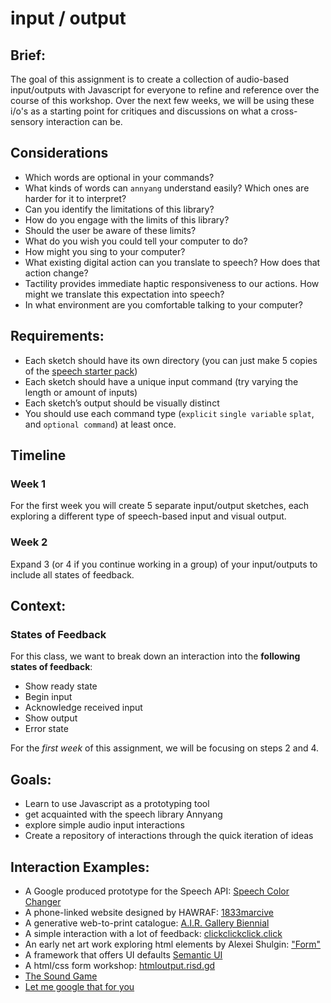 # input / output

## Brief:
The goal of this assignment is to create a collection of audio-based input/outputs with Javascript for everyone to refine and reference over the course of this workshop. Over the next few weeks, we will be using these i/o's as a starting point for critiques and discussions on what a cross-sensory interaction can be.

## Considerations
- Which words are optional in your commands?
- What kinds of words can `annyang` understand easily? Which ones are harder for it to interpret?
- Can you identify the limitations of this library?
- How do you engage with the limits of this library?
- Should the user be aware of these limits?
- What do you wish you could tell your computer to do?
- How might you sing to your computer?
- What existing digital action can you translate to speech? How does that action change?
- Tactility provides immediate haptic responsiveness to our actions. How might we translate this expectation into speech?
- In what environment are you comfortable talking to your computer?

## Requirements:
- Each sketch should have its own directory (you can just make 5 copies of the [speech starter pack](/files/speech_starter_pack.zip))
- Each sketch should have a unique input command (try varying the length or amount of inputs)
- Each sketch&rsquo;s output should be visually distinct
- You should use each command type (`explicit` `single variable` `splat`, and `optional command`) at least once.

## Timeline

### Week 1
For the first week you will create 5 separate input/output sketches, each exploring a different type of speech-based input and visual output.

### Week 2
Expand 3 (or 4 if you continue working in a group) of your input/outputs to include all states of feedback.


## Context:
### States of Feedback
For this class, we want to break down an interaction into the **following states of feedback**:

- Show ready state
- Begin input
- Acknowledge received input
- Show output
- Error state

For the _first week_ of this assignment, we will be focusing on steps 2 and 4.


## Goals:
- Learn to use Javascript as a prototyping tool
- get acquainted with the speech library Annyang
- explore simple audio input interactions
- Create a repository of interactions through the quick iteration of ideas


## Interaction Examples:
- A Google produced prototype for the Speech API: [Speech Color Changer](https://mdn.github.io/web-speech-api/speech-color-changer/)
- A phone-linked website designed by HAWRAF: [1833marcive](http://1833marcive.com/)
- A generative web-to-print catalogue: [A.I.R. Gallery Biennial](https://letstrylisteningagain.org/)
- A simple interaction with a lot of feedback: [clickclickclick.click](https://clickclickclick.click/)
- An early net art work exploring html elements by Alexei Shulgin: ["Form"](http://variants.artbase.rhizome.org/Q1249/)
- A framework that offers UI defaults [Semantic UI](https://semantic-ui.com/)
- A html/css form workshop: [htmloutput.risd.gd](http://htmloutput.risd.gd)
- [The Sound Game](http://tamarashopsin.com/soundgame/)
- [Let me google that for you](http://letmegooglethat.com/?q=is+this+an+input%3F)